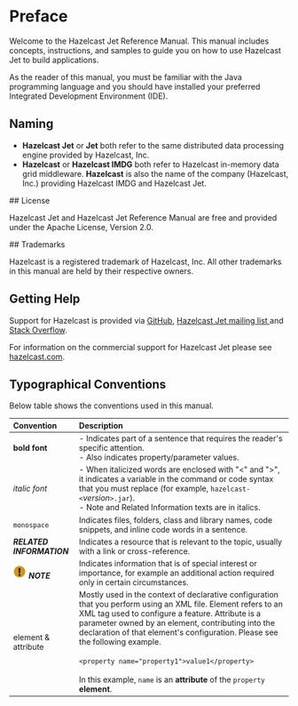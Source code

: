 # Preface

Welcome to the Hazelcast Jet Reference Manual. This manual includes
concepts, instructions, and samples to guide you on how to use Hazelcast Jet
to build applications.

As the reader of this manual, you must be familiar with the Java
programming language and you should have installed your preferred
Integrated Development Environment (IDE).

## Naming

- **Hazelcast Jet** or **Jet** both refer to the same distributed data processing engine provided by Hazelcast, Inc.
- **Hazelcast** or **Hazelcast IMDG** both refer to Hazelcast in-memory data grid middleware. **Hazelcast** is also the name of the company (Hazelcast, Inc.) providing Hazelcast IMDG and Hazelcast Jet.


## License

Hazelcast Jet and Hazelcast Jet Reference Manual are free and provided under the Apache
License, Version 2.0.

## Trademarks

Hazelcast is a registered trademark of Hazelcast, Inc. All other
trademarks in this manual are held by their respective owners.

## Getting Help

Support for Hazelcast is provided via [GitHub](https://github.com/hazelcast/hazelcast-jet), [Hazelcast Jet mailing list ](https://groups.google.com/forum/#!forum/hazelcast-jet) and
[Stack Overflow](http://www.stackoverflow.com).

For information on the commercial support for Hazelcast Jet please see
[hazelcast.com](https://hazelcast.com/pricing/).

## Typographical Conventions

Below table shows the conventions used in this manual.

|Convention|Description|
|:-|:-|
|**bold font**| - Indicates part of a sentence that requires the reader's specific attention. <br> - Also indicates property/parameter values.|
|*italic font*|- When italicized words are enclosed with "<" and ">", it indicates a variable in the command or code syntax that you must replace (for example, `hazelcast-<`*version*`>.jar`). <br> - Note and Related Information texts are in italics.|
|`monospace`|Indicates files, folders, class and library names, code snippets, and inline code words in a sentence.|
|***RELATED INFORMATION***|Indicates a resource that is relevant to the topic, usually with a link or cross-reference.|
|![image](images/NoteSmall.jpg) ***NOTE***| Indicates information that is of special interest or importance, for example an additional action required only in certain circumstances.|
|element & attribute|Mostly used in the context of declarative configuration that you perform using an XML file. Element refers to an XML tag used to configure a feature. Attribute is a parameter owned by an element, contributing into the declaration of that element's configuration. Please see the following example.<br></br>`<property name="property1">value1</property>`<br></br> In this example, `name` is an **attribute** of the `property` **element**.

